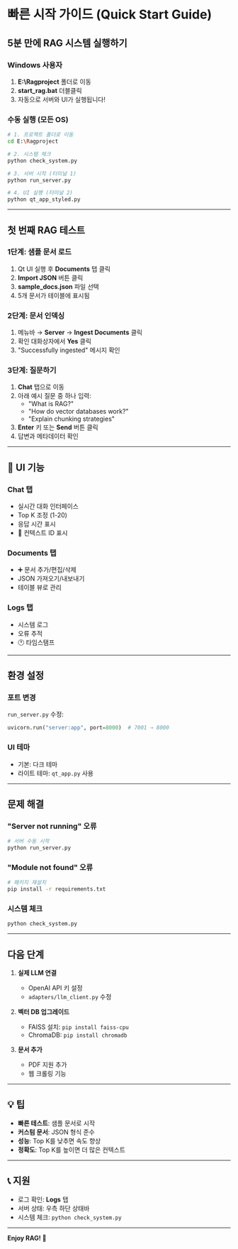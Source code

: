 # 빠른 시작 가이드 (Quick Start Guide)

## 5분 만에 RAG 시스템 실행하기

### Windows 사용자
1. **E:\Ragproject** 폴더로 이동
2. **start_rag.bat** 더블클릭
3. 자동으로 서버와 UI가 실행됩니다!

### 수동 실행 (모든 OS)
```bash
# 1. 프로젝트 폴더로 이동
cd E:\Ragproject

# 2. 시스템 체크
python check_system.py

# 3. 서버 시작 (터미널 1)
python run_server.py

# 4. UI 실행 (터미널 2)
python qt_app_styled.py
```

---

## 첫 번째 RAG 테스트

### 1단계: 샘플 문서 로드
1. Qt UI 실행 후 **Documents** 탭 클릭
2. **Import JSON** 버튼 클릭
3. **sample_docs.json** 파일 선택
4. 5개 문서가 테이블에 표시됨

### 2단계: 문서 인덱싱
1. 메뉴바 → **Server** → **Ingest Documents** 클릭
2. 확인 대화상자에서 **Yes** 클릭
3. "Successfully ingested" 메시지 확인

### 3단계: 질문하기
1. **Chat** 탭으로 이동
2. 아래 예시 질문 중 하나 입력:
   - "What is RAG?"
   - "How do vector databases work?"
   - "Explain chunking strategies"
3. **Enter** 키 또는 **Send** 버튼 클릭
4. 답변과 메타데이터 확인

---

## 🎨 UI 기능

### Chat 탭
- 실시간 대화 인터페이스
- Top K 조정 (1-20)
- 응답 시간 표시
- 🔗 컨텍스트 ID 표시

### Documents 탭
- ➕ 문서 추가/편집/삭제
- JSON 가져오기/내보내기
- 테이블 뷰로 관리

### Logs 탭
- 시스템 로그
- 오류 추적
- 🕐 타임스탬프

---

## 환경 설정

### 포트 변경
`run_server.py` 수정:
```python
uvicorn.run("server:app", port=8000)  # 7001 → 8000
```

### UI 테마
- 기본: 다크 테마
- 라이트 테마: `qt_app.py` 사용

---

## 문제 해결

### "Server not running" 오류
```bash
# 서버 수동 시작
python run_server.py
```

### "Module not found" 오류
```bash
# 패키지 재설치
pip install -r requirements.txt
```

### 시스템 체크
```bash
python check_system.py
```

---

## 다음 단계

1. **실제 LLM 연결**
   - OpenAI API 키 설정
   - `adapters/llm_client.py` 수정

2. **벡터 DB 업그레이드**
   - FAISS 설치: `pip install faiss-cpu`
   - ChromaDB: `pip install chromadb`

3. **문서 추가**
   - PDF 지원 추가
   - 웹 크롤링 기능

---

## 💡 팁

- **빠른 테스트**: 샘플 문서로 시작
- **커스텀 문서**: JSON 형식 준수
- **성능**: Top K를 낮추면 속도 향상
- **정확도**: Top K를 높이면 더 많은 컨텍스트

---

## 📞 지원

- 로그 확인: **Logs** 탭
- 서버 상태: 우측 하단 상태바
- 시스템 체크: `python check_system.py`

---

**Enjoy RAG! 🎉**
